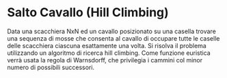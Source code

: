 # Salto Cavallo (Hill Climbing)
Data una scacchiera NxN ed un cavallo posizionato su una casella trovare una
sequenza di mosse che consenta al cavallo di occupare tutte le caselle delle
scacchiera ciascuna esattamente una volta.
Si risolva il problema utilizzando un algoritmo di ricerca hill climbing. Come
funzione euristica verrà usata la regola di Warnsdorff, che privilegia i cammini col minor numero di
possibili successori.

